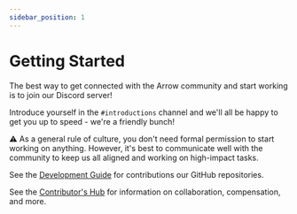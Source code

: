 ```yaml
---
sidebar_position: 1
---
```


# Getting Started

The best way to get connected with the Arrow community and start working is to join our Discord server!

Introduce yourself in the `#introductions` channel and we'll all be happy to get you up to speed - we're a friendly bunch!

:warning: As a general rule of culture, you don't need formal permission to start working on anything. However, it's best to communicate well with the community to keep us all aligned and working on high-impact tasks.

See the [Development Guide](./devguide.md) for contributions our GitHub repositories.

See the [Contributor's Hub](./contributors-hub.mdx) for information on collaboration, compensation, and more.